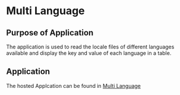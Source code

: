 # Multi Language

## Purpose of Application

The application is used to read the locale files of different languages available and display the key and value of each language in a table.

## Application

The hosted Applcation can be found in [Multi Language](https://Radhika-0812.github.io/Multilanguage/)
